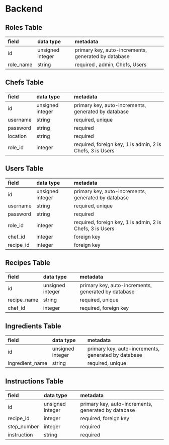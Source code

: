 # Backend

## Roles Table

| field     | data type        | metadata                                                    |
| :-------- | :--------------- | :-----------------------------------------------------------|
| id        | unsigned integer | primary key, auto-increments, generated by database         |
| role_name | string           | required , admin, Chefs, Users                              |


## Chefs Table

| field     | data type        | metadata                                                    |
| :-------- | :--------------- | :-----------------------------------------------------------|
| id        | unsigned integer | primary key, auto-increments, generated by database         |
| username  | string           | required, unique                                            |
| password  | string           | required                                                    |
| location  | string           | required                                                    |
| role_id   | integer          | required, foreign key, 1 is admin, 2 is Chefs, 3 is Users   |

## Users Table 

| field     | data type        | metadata                                                    |
| :-------- | :--------------- | :-----------------------------------------------------------|
| id        | unsigned integer | primary key, auto-increments, generated by database         |
| username  | string           | required, unique                                            |
| password  | string           | required                                                    |
| role_id   | integer          | required, foreign key, 1 is admin, 2 is Chefs, 3 is Users   |
| chef_id   | integer          | foreign key                                                 |
| recipe_id | integer          | foreign key                                                 |


## Recipes Table 

| field       | data type        | metadata                                                    |
| :-----------| :--------------- | :-----------------------------------------------------------|
| id          | unsigned integer | primary key, auto-increments, generated by database         |
| recipe_name | string           | required, unique                                            |
| chef_id     | integer          | required, foreign key                                       |

## Ingredients Table

| field           | data type        | metadata                                                    |
| :---------------| :--------------- | :-----------------------------------------------------------|
| id              | unsigned integer | primary key, auto-increments, generated by database         |
| ingredient_name | string           | required, unique                                            |

## Instructions Table 

| field           | data type        | metadata                                                    |
| :---------------| :--------------- | :-----------------------------------------------------------|
| id              | unsigned integer | primary key, auto-increments, generated by database         |
| recipe_id       | integer          | required, foreign key                                       |
| step_number     | integer          | required                                                    |
| instruction     | string           | required                                                    |

